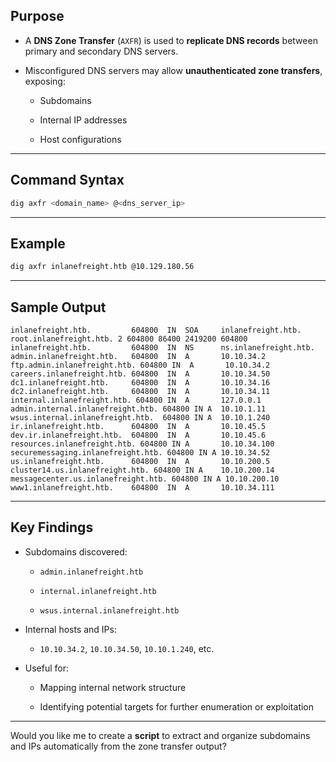 
## **Purpose**

- A **DNS Zone Transfer** (`AXFR`) is used to **replicate DNS records** between primary and secondary DNS servers.
    
- Misconfigured DNS servers may allow **unauthenticated zone transfers**, exposing:
    
    - Subdomains
        
    - Internal IP addresses
        
    - Host configurations
        

---

## **Command Syntax**

```bash
dig axfr <domain_name> @<dns_server_ip>
```

---

## **Example**

```bash
dig axfr inlanefreight.htb @10.129.180.56
```

---

## **Sample Output**

```
inlanefreight.htb.         604800  IN  SOA     inlanefreight.htb. root.inlanefreight.htb. 2 604800 86400 2419200 604800
inlanefreight.htb.         604800  IN  NS      ns.inlanefreight.htb.
admin.inlanefreight.htb.   604800  IN  A       10.10.34.2
ftp.admin.inlanefreight.htb. 604800 IN  A       10.10.34.2
careers.inlanefreight.htb. 604800  IN  A       10.10.34.50
dc1.inlanefreight.htb.     604800  IN  A       10.10.34.16
dc2.inlanefreight.htb.     604800  IN  A       10.10.34.11
internal.inlanefreight.htb. 604800 IN  A       127.0.0.1
admin.internal.inlanefreight.htb. 604800 IN A  10.10.1.11
wsus.internal.inlanefreight.htb.  604800 IN A  10.10.1.240
ir.inlanefreight.htb.      604800  IN  A       10.10.45.5
dev.ir.inlanefreight.htb.  604800  IN  A       10.10.45.6
resources.inlanefreight.htb. 604800 IN A       10.10.34.100
securemessaging.inlanefreight.htb. 604800 IN A 10.10.34.52
us.inlanefreight.htb.      604800  IN  A       10.10.200.5
cluster14.us.inlanefreight.htb. 604800 IN A    10.10.200.14
messagecenter.us.inlanefreight.htb. 604800 IN A 10.10.200.10
www1.inlanefreight.htb.    604800  IN  A       10.10.34.111
```

---

## **Key Findings**

- Subdomains discovered:
    
    - `admin.inlanefreight.htb`
        
    - `internal.inlanefreight.htb`
        
    - `wsus.internal.inlanefreight.htb`
        
- Internal hosts and IPs:
    
    - `10.10.34.2`, `10.10.34.50`, `10.10.1.240`, etc.
        
- Useful for:
    
    - Mapping internal network structure
        
    - Identifying potential targets for further enumeration or exploitation
        

---

Would you like me to create a **script** to extract and organize subdomains and IPs automatically from the zone transfer output?